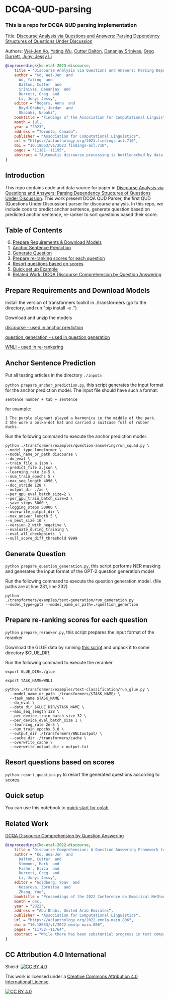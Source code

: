 # DCQA-QUD-parsing
### This is a repo for DCQA QUD parsing implementation 

Title: [Discourse Analysis via Questions and Answers: Parsing Dependency Structures of Questions Under Discussion](https://arxiv.org/abs/2210.05905)

Authors: [Wei-Jen Ko](https://www.linkedin.com/in/wei-jen-ko-854597146), [Yating Wu](https://lingchensanwen.github.io), [Cutter Dalton](https://www.colorado.edu/linguistics/cutter-dalton), [Dananjay Srinivas](https://www.dsrinivas.com), [Greg Durrett](https://www.cs.utexas.edu/~gdurrett/), [Junyi Jessy Li](https://jessyli.com/)

```bibtex
@inproceedings{ko-etal-2023-discourse,
    title = "Discourse Analysis via Questions and Answers: Parsing Dependency Structures of Questions Under Discussion",
    author = "Ko, Wei-Jen  and
      Wu, Yating  and
      Dalton, Cutter  and
      Srinivas, Dananjay  and
      Durrett, Greg  and
      Li, Junyi Jessy",
    editor = "Rogers, Anna  and
      Boyd-Graber, Jordan  and
      Okazaki, Naoaki",
    booktitle = "Findings of the Association for Computational Linguistics: ACL 2023",
    month = jul,
    year = "2023",
    address = "Toronto, Canada",
    publisher = "Association for Computational Linguistics",
    url = "https://aclanthology.org/2023.findings-acl.710",
    doi = "10.18653/v1/2023.findings-acl.710",
    pages = "11181--11195",
    abstract = "Automatic discourse processing is bottlenecked by data: current discourse formalisms pose highly demanding annotation tasks involving large taxonomies of discourse relations, making them inaccessible to lay annotators. This work instead adopts the linguistic framework of Questions Under Discussion (QUD) for discourse analysis and seeks to derive QUD structures automatically. QUD views each sentence as an answer to a question triggered in prior context; thus, we characterize relationships between sentences as free-form questions, in contrast to exhaustive fine-grained taxonomies. We develop the first-of-its-kind QUD parser that derives a dependency structure of questions over full documents, trained using a large, crowdsourced question-answering dataset DCQA (Ko et al., 2022). Human evaluation results show that QUD dependency parsing is possible for language models trained with this crowdsourced, generalizable annotation scheme. We illustrate how our QUD structure is distinct from RST trees, and demonstrate the utility of QUD analysis in the context of document simplification. Our findings show that QUD parsing is an appealing alternative for automatic discourse processing.",
}
```

## Introduction

This repo contains code and data source for paper in [Discourse Analysis via Questions and Answers: Parsing Dependency Structures of Questions Under Discussion](https://arxiv.org/abs/2210.05905). This work present DCQA QUD Parser, the first QUD (Questions Under Discussion) parser for discourse analysis. In this repo, we include code to predict anchor sentence, generate question based on predicted anchor sentence, re-ranker to sort questions based their score. 

## Table of Contents

0. [Prepare Requirements & Download Models](#prepare-requirements-and-download-models)
1. [Anchor Sentence Prediction](#anchor-sentence-prediction)
2. [Generate Question](#generate-question)
3. [Prepare re-ranking scores for each question](#prepare-re-ranking-scores-for-each-question)
4. [Resort questions based on scores](#resort-questions-based-on-scores)
5. [Quick set up Example](#quick-setup)
6. [Related Work: DCQA Discourse Comprehension by Question Answering](#related-work)


## Prepare Requirements and Download Models

Install the version of transformers toolkit in ./transformers (go to the directory, and run "pip install -e .")

Download and unzip the models 

[discourse - used in anchor prediction](https://1drv.ms/u/s!As41x9akhTMMxVtb1DXUCbgJj-r6?e=j7Powc) 

[question_generation - used in question generation](https://1drv.ms/u/s!AhMIR5wciICxgT0WNL61CY16Z5m4?e=gRbfGO)

[WNLI - used in re-rankering](https://1drv.ms/u/s!As41x9akhTMMxWbRBUFJOGGVkVIr?e=opJPMh)

## Anchor Sentence Prediction
Put all testing articles in the directory <code>./inputa</code>

<code>python prepare_anchor_prediction.py</code>, this script generates the input format for the anchor prediction model.
The input file should have such a format:

```
sentence number + tab + sentence
```

for example:

```
1 The purple elephant played a harmonica in the middle of the park.
2 She wore a polka-dot hat and carried a suitcase full of rubber ducks.
```

Run the following command to execute the anchor prediction model.

```
python ./transformers/examples/question-answering/run_squad.py \
--model_type longformer \
--model_name_or_path discourse \
--do_eval \
--train_file a.json \
--predict_file a.json \
--learning_rate 3e-5 \
--num_train_epochs 5 \
--max_seq_length 4096 \
--doc_stride 128 \
--output_dir ./ao \
--per_gpu_eval_batch_size=2 \
--per_gpu_train_batch_size=2 \
--save_steps 5000 \
--logging_steps 50000 \
--overwrite_output_dir \
--max_answer_length 5 \
--n_best_size 10 \
--version_2_with_negative \
--evaluate_during_training \
--eval_all_checkpoints  \
--null_score_diff_threshold 9999
```

## Generate Question
<code>python prepare_question_generation.py</code>, this script performs NER masking and generates the input format of the GPT-2 question generation model

Run the following command to execute the question generation model. (file paths are at line 231, line 232)

<code>python ./transformers/examples/text-generation/run_generation.py     --model_type=gpt2     --model_name_or_path=./question_genertion</code>

## Prepare re-ranking scores for each question
<code>python prepare_reranker.py</code>, this script prepares the input format of the reranker

Download the GLUE data by running [this script](https://gist.github.com/W4ngatang/60c2bdb54d156a41194446737ce03e2e) and unpack it to some directory $GLUE_DIR.

Run the following command to execute the reranker

```
export GLUE_DIR=./glue 

export TASK_NAME=WNLI
  
python ./transformers/examples/text-classification/run_glue.py \
  --model_name_or_path ./transformers/$TASK_NAME/ \
  --task_name $TASK_NAME \
  --do_eval \
  --data_dir $GLUE_DIR/$TASK_NAME \
  --max_seq_length 128 \
  --per_device_train_batch_size 32 \
  --per_device_eval_batch_size 1 \
  --learning_rate 2e-5 \
  --num_train_epochs 3.0 \
  --output_dir ./transformers/WNLIoutput/ \
  --cache_dir ./transformers/cache \
  --overwrite_cache \
  --overwrite_output_dir > output.txt
```

## Resort questions based on scores
<code>python resort_question.py</code> to resort the generated questions according to scores.

## Quick setup
You can use this notebook to [quick start for colab](https://colab.research.google.com/drive/1qzB-sIuqNIarQjVVg41BrNyCfAd1LdsZ?usp=sharing). 

## Related Work
[DCQA Discourse Comprehension by Question Answering](https://github.com/wjko2/DCQA-Discourse-Comprehension-by-Question-Answering)

```bibtex
@inproceedings{ko-etal-2022-discourse,
    title = "Discourse Comprehension: A Question Answering Framework to Represent Sentence Connections",
    author = "Ko, Wei-Jen  and
      Dalton, Cutter  and
      Simmons, Mark  and
      Fisher, Eliza  and
      Durrett, Greg  and
      Li, Junyi Jessy",
    editor = "Goldberg, Yoav  and
      Kozareva, Zornitsa  and
      Zhang, Yue",
    booktitle = "Proceedings of the 2022 Conference on Empirical Methods in Natural Language Processing",
    month = dec,
    year = "2022",
    address = "Abu Dhabi, United Arab Emirates",
    publisher = "Association for Computational Linguistics",
    url = "https://aclanthology.org/2022.emnlp-main.806",
    doi = "10.18653/v1/2022.emnlp-main.806",
    pages = "11752--11764",
    abstract = "While there has been substantial progress in text comprehension through simple factoid question answering, more holistic comprehension of a discourse still presents a major challenge (Dunietz et al., 2020). Someone critically reflecting on a text as they read it will pose curiosity-driven, often open-ended questions, which reflect deep understanding of the content and require complex reasoning to answer (Ko et al., 2020; Westera et al., 2020). A key challenge in building and evaluating models for this type of discourse comprehension is the lack of annotated data, especially since collecting answers to such questions requires high cognitive load for annotators. This paper presents a novel paradigm that enables scalable data collection targeting the comprehension of news documents, viewing these questions through the lens of discourse. The resulting corpus, DCQA (Discourse Comprehension by Question Answering), captures both discourse and semantic links between sentences in the form of free-form, open-ended questions. On an evaluation set that we annotated on questions from Ko et al. (2020), we show that DCQA provides valuable supervision for answering open-ended questions. We additionally design pre-training methods utilizing existing question-answering resources, and use synthetic data to accommodate unanswerable questions.",
}
```

## CC Attribution 4.0 International

Shield: [![CC BY 4.0][cc-by-shield]][cc-by]

This work is licensed under a
[Creative Commons Attribution 4.0 International License][cc-by].

[![CC BY 4.0][cc-by-image]][cc-by]

[cc-by]: http://creativecommons.org/licenses/by/4.0/
[cc-by-image]: https://i.creativecommons.org/l/by/4.0/88x31.png
[cc-by-shield]: https://img.shields.io/badge/License-CC%20BY%204.0-lightgrey.svg
